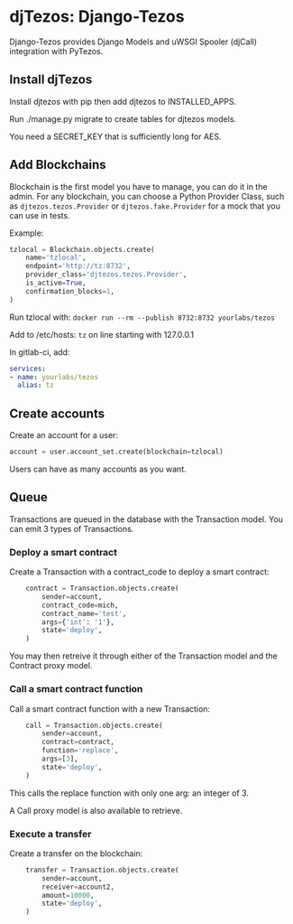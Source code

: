 # djTezos: Django-Tezos

Django-Tezos provides Django Models and uWSGI Spooler (djCall) integration with
PyTezos.

## Install djTezos

Install djtezos with pip then add djtezos to INSTALLED_APPS.

Run ./manage.py migrate to create tables for djtezos models.

You need a SECRET_KEY that is sufficiently long for AES.

## Add Blockchains

Blockchain is the first model you have to manage, you can do it in the admin.
For any blockchain, you can choose a Python Provider Class, such as
``djtezos.tezos.Provider`` or ``djtezos.fake.Provider`` for a mock that you can
use in tests.

Example:

```py
tzlocal = Blockchain.objects.create(
    name='tzlocal',
    endpoint='http://tz:8732',
    provider_class='djtezos.tezos.Provider',
    is_active=True,
    confirmation_blocks=1,
)
```

Run tzlocal with: `docker run --rm --publish 8732:8732 yourlabs/tezos`

Add to /etc/hosts: `tz` on line starting with 127.0.0.1

In gitlab-ci, add:

```yaml
services:
- name: yourlabs/tezos
  alias: tz
```

## Create accounts

Create an account for a user:

```py
account = user.account_set.create(blockchain=tzlocal)
```

Users can have as many accounts as you want.

## Queue

Transactions are queued in the database with the Transaction model. You can
emit 3 types of Transactions.

### Deploy a smart contract

Create a Transaction with a contract_code to deploy a smart contract:

```python
    contract = Transaction.objects.create(
        sender=account,
        contract_code=mich,
        contract_name='test',
        args={'int': '1'},
        state='deploy',
    )
```

You may then retreive it through either of the Transaction model and the
Contract proxy model.

### Call a smart contract function

Call a smart contract function with a new Transaction:

```py
    call = Transaction.objects.create(
        sender=account,
        contract=contract,
        function='replace',
        args=[3],
        state='deploy',
    )
```

This calls the replace function with only one arg: an integer of 3.

A Call proxy model is also available to retrieve.

### Execute a transfer

Create a transfer on the blockchain:

```py
    transfer = Transaction.objects.create(
        sender=account,
        receiver=account2,
        amount=10000,
        state='deploy',
    )
```
